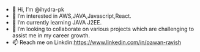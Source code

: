 - 👋 Hi, I’m @ihydra-pk
- 👀 I’m interested in AWS,JAVA,Javascript,React.
- 🌱 I’m currently learning JAVA J2EE.
- 💞️ I’m looking to collaborate on various projects which are challenging to assist me in my career growth.
- 📫 Reach me on Linkdin:https://www.linkedin.com/in/pawan-ravish 

<!---
ihydra-pk/ihydra-pk is a ✨ special ✨ repository because its `README.md` (this file) appears on your GitHub profile.
You can click the Preview link to take a look at your changes.
--->

